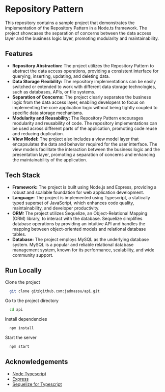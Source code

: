 
# Repository Pattern

This repository contains a sample project that demonstrates the implementation of the Repository Pattern in a Node.ts framework. The project showcases the separation of concerns between the data access layer and the business logic layer, promoting modularity and maintainability.




## Features

- **Repository Abstraction:** The project utilizes the Repository Pattern to abstract the data access operations, providing a consistent interface for querying, inserting, updating, and deleting data.
- **Data Storage Flexibility:** The repository implementations can be easily switched or extended to work with different data storage technologies, such as databases, APIs, or file systems.
- **Separation of Concerns:** The project clearly separates the business logic from the data access layer, enabling developers to focus on implementing the core application logic without being tightly coupled to specific data storage mechanisms.
- **Modularity and Reusability:** The Repository Pattern encourages modularity and reusability of code. The repository implementations can be used across different parts of the application, promoting code reuse and reducing duplication.
- **View Model:** The project also includes a view model layer that encapsulates the data and behavior required for the user interface. The view models facilitate the interaction between the business logic and the presentation layer, promoting a separation of concerns and enhancing the maintainability of the application.
 


## Tech Stack


- **Framework:** The project is built using Node.js and Express, providing a robust and scalable foundation for web application development.
- **Language:** The project is implemented using Typescript, a statically typed superset of JavaScript, which enhances code quality, maintainability, and developer productivity.
- **ORM:** The project utilizes Sequelize, an Object-Relational Mapping (ORM) library, to interact with the database. Sequelize simplifies database operations by providing an intuitive API and handles the mapping between object-oriented models and relational database tables.
- **Database:** The project employs MySQL as the underlying database system. MySQL is a popular and reliable relational database management system, known for its performance, scalability, and wide community support.






## Run Locally

Clone the project

```bash
  git clone git@github.com:jadmassu/api.git
```

Go to the project directory

```bash
  cd api
```

Install dependencies

```bash
  npm install
```

Start the server

```bash
  npm start
```


## Acknowledgements

 - [Node Typescript](https://nodejs.org/en/learn/getting-started/nodejs-with-typescript)
 - [Express](https://expressjs.com/en/5x/api.html)
 - [Sequelize for Typescript](https://sequelize.org/docs/v6/other-topics/typescript/)

